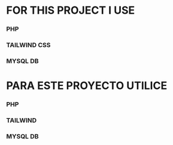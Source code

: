 # FOR THIS PROJECT I USE 

### PHP 
### TAILWIND CSS
### MYSQL DB

# PARA ESTE PROYECTO UTILICE

### PHP
### TAILWIND
### MYSQL DB
